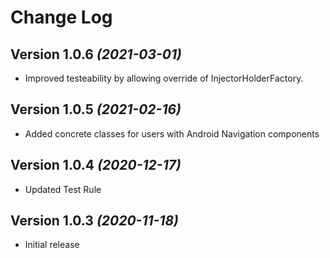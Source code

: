 # Change Log
## Version 1.0.6 *(2021-03-01)*
- Improved testeability by allowing override of InjectorHolderFactory.
## Version 1.0.5 *(2021-02-16)*
- Added concrete classes for users with Android Navigation components

## Version 1.0.4 *(2020-12-17)*
- Updated Test Rule

## Version 1.0.3 *(2020-11-18)*
- Initial release
